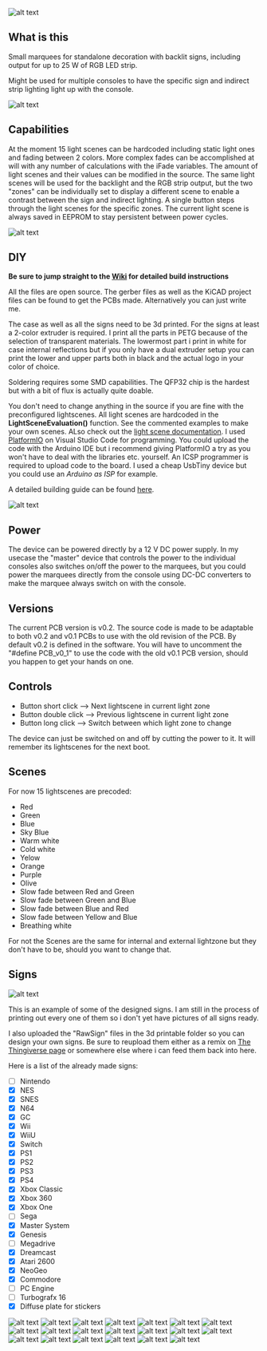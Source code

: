 ![alt text](https://github.com/Chrismettal/MiniMarquee/blob/master/images/Logo.png "MiniMarqueev0.2Logo")

## What is this

Small marquees for standalone decoration with backlit signs, including output for up to 25 W of RGB LED strip.

Might be used for multiple consoles to have the specific sign and indirect strip lighting light up with the console.

![alt text](https://github.com/Chrismettal/MiniMarquee/blob/master/images/Finished.gif)

## Capabilities

At the moment 15 light scenes can be hardcoded including static light ones and fading between 2 colors. More complex fades can be accomplished at will with any number of calculations with the iFade variables. The amount of light scenes and their values can be modified in the source. The same light scenes will be used for the backlight and the RGB strip output, but the two "zones" can be individually set to display a different scene to enable a contrast between the sign and indirect lighting. A single button steps through the light scenes for the specific zones. The current light scene is always saved in EEPROM to stay persistent between power cycles.

![alt text](https://github.com/Chrismettal/MiniMarquee/blob/master/images/Output.jpg)

## DIY

**Be sure to jump straight to the [Wiki](https://github.com/Chrismettal/MiniMarquee/wiki) for detailed build instructions**

All the files are open source. The gerber files as well as the KiCAD project files can be found to get the PCBs made. Alternatively you can just write me. 

The case as well as all the signs need to be 3d printed. For the signs at least a 2-color extruder is required. I print all the parts in PETG because of the selection of transparent materials. The lowermost part i print in white for case internal reflections but if you only have a dual extruder setup you can print the lower and upper parts both in black and the actual logo in your color of choice.

Soldering requires some SMD capabilities. The QFP32 chip is the hardest but with a bit of flux is actually quite doable.

You don't need to change anything in the source if you are fine with the preconfigured lightscenes.
All light scenes are hardcoded in the **LightSceneEvaluation()** function. See the commented examples to make your own scenes. ALso check out the [light scene documentation](https://github.com/Chrismettal/MiniMarquee/wiki/Editing-lightscenes).
I used [PlatformIO](https://platformio.org/) on Visual Studio Code for programming. You could upload the code with the Arduino IDE but i recommend giving PlatformIO a try as you won't have to deal with the libraries etc. yourself.
An ICSP programmer is required to upload code to the board. I used a cheap UsbTiny device but you could use an *Arduino as ISP* for example.

A detailed building guide can be found [here](https://github.com/Chrismettal/MiniMarquee/wiki/Build-guide).

![alt text](https://github.com/Chrismettal/MiniMarquee/blob/master/images/Open.jpg)

## Power

The device can be powered directly by a 12 V DC power supply. In my usecase the "master" device that controls the power to the individual consoles also switches on/off the power to the marquees, but you could power the marquees directly from the console using DC-DC converters to make the marquee always switch on with the console. 

## Versions

The current PCB version is v0.2.
The source code is made to be adaptable to both v0.2 and v0.1 PCBs to use with the old revision of the PCB. By default v0.2 is defined in the software. You will have to uncomment the "#define PCB_v0_1" to use the code with the old v0.1 PCB version, should you happen to get your hands on one.

## Controls

- Button short click    --> Next lightscene in current light zone
- Button double click   --> Previous lightscene in current light zone
- Button long click     --> Switch between which light zone to change

The device can just be switched on and off by cutting the power to it. It will remember its lightscenes for the next boot.

## Scenes

For now 15 lightscenes are precoded:

- Red
- Green
- Blue
- Sky Blue
- Warm white
- Cold white
- Yelow
- Orange
- Purple
- Olive
- Slow fade between Red and Green
- Slow fade between Green and Blue
- Slow fade between Blue and Red
- Slow fade between Yellow and Blue
- Breathing white

For not the Scenes are the same for internal and external lightzone but they don't have to be, should you want to change that.

## Signs

![alt text](https://github.com/Chrismettal/MiniMarquee/blob/master/images/sliced.png)

This is an example of some of the designed signs. I am still in the process of printing out every one of them so i don't yet have pictures of all signs ready.

I also uploaded the "RawSign" files in the 3d printable folder so you can design your own signs. Be sure to reupload them either as a remix on [The Thingiverse page](https://www.thingiverse.com/thing:3683055) or somewhere else where i can feed them back into here.

Here is a list of the already made signs:

- [ ]  Nintendo
- [x]  NES
- [x]  SNES
- [x]  N64
- [x]  GC
- [x]  Wii
- [x]  WiiU
- [x]  Switch
- [x]  PS1
- [x]  PS2
- [x]  PS3
- [x]  PS4
- [x]  Xbox Classic
- [x]  Xbox 360
- [x]  Xbox One
- [ ]  Sega
- [x]  Master System
- [x]  Genesis
- [ ]  Megadrive
- [x]  Dreamcast
- [x]  Atari 2600
- [x]  NeoGeo
- [x]  Commodore
- [ ]  PC Engine
- [ ]  Turbografx 16
- [x]  Diffuse plate for stickers

![alt text](https://github.com/Chrismettal/MiniMarquee/blob/master/images/signs/NES.jpg)
![alt text](https://github.com/Chrismettal/MiniMarquee/blob/master/images/signs/SNES.jpg)
![alt text](https://github.com/Chrismettal/MiniMarquee/blob/master/images/signs/N64.jpg)
![alt text](https://github.com/Chrismettal/MiniMarquee/blob/master/images/signs/NGC.jpg)
![alt text](https://github.com/Chrismettal/MiniMarquee/blob/master/images/signs/Wii.jpg)
![alt text](https://github.com/Chrismettal/MiniMarquee/blob/master/images/signs/WiiU.jpg)
![alt text](https://github.com/Chrismettal/MiniMarquee/blob/master/images/signs/Switch.jpg)
![alt text](https://github.com/Chrismettal/MiniMarquee/blob/master/images/signs/PS.jpg)
![alt text](https://github.com/Chrismettal/MiniMarquee/blob/master/images/signs/PS2.jpg)
![alt text](https://github.com/Chrismettal/MiniMarquee/blob/master/images/signs/PS3.jpg)
![alt text](https://github.com/Chrismettal/MiniMarquee/blob/master/images/signs/PS4.jpg)
![alt text](https://github.com/Chrismettal/MiniMarquee/blob/master/images/signs/Xbox.jpg)
![alt text](https://github.com/Chrismettal/MiniMarquee/blob/master/images/signs/Xbox360.jpg)
![alt text](https://github.com/Chrismettal/MiniMarquee/blob/master/images/signs/XboxOne.jpg)
![alt text](https://github.com/Chrismettal/MiniMarquee/blob/master/images/signs/Atari2600.jpg)
![alt text](https://github.com/Chrismettal/MiniMarquee/blob/master/images/signs/Commodore.jpg)
![alt text](https://github.com/Chrismettal/MiniMarquee/blob/master/images/signs/Neo-Geo.jpg)
![alt text](https://github.com/Chrismettal/MiniMarquee/blob/master/images/signs/SegaMasterSystem.jpg)
![alt text](https://github.com/Chrismettal/MiniMarquee/blob/master/images/signs/Genesis.jpg)
![alt text](https://github.com/Chrismettal/MiniMarquee/blob/master/images/signs/Dreamcast.jpg)

